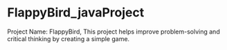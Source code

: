 # FlappyBird_javaProject
Project Name: FlappyBird, This project helps improve problem-solving and critical thinking by creating a simple game. 
